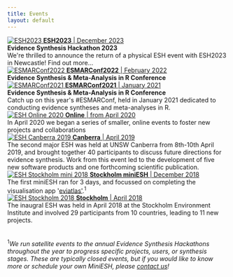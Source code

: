```yaml
---
title: Events
layout: default
---
```

<div class="clearfix">
  <a href="/events/2023-12-newcastle.html">
    <img class="profiletext"
    src="/assets/images/events/2023-12-newcastle.png"
    alt="ESH2023"/>
  </a>
  <a href="/events/2023-12-newcastle.html"><b>ESH2023</b> | December 2023</a><br>
  <b>Evidence Synthesis Hackathon 2023</b><br>
  We're thrilled to announce the return of a physical ESH event with ESH2023 in Newcastle! Find out more...
</div>

<div class="clearfix">
  <a href="/events/2022-01-ESMARConf2022.html">
    <img class="profiletext"
    src="/assets/images/events/2022-01-ESMARConf2022.png"
    alt="ESMARConf2022"/>
  </a>
  <a href="/events/2022-01-ESMARConf2022.html"><b>ESMARConf2022</b> | February 2022</a><br>
  <b>Evidence Synthesis & Meta-Analysis in R Conference</b><br>
</div>

<div class="clearfix">
  <a href="/events/2021-01-ESMAR.html">
    <img class="profiletext"
    src="/assets/images/events/2021-01-ESMAR.png"
    alt="ESMARConf2021"/>
  </a>
  <a href="/events/2021-01-ESMAR.html"><b>ESMARConf2021</b> | January 2021</a><br>
  <b>Evidence Synthesis & Meta-Analysis in R Conference</b><br>
  Catch up on this year's #ESMARConf, held in January 2021 dedicated to conducting evidence syntheses and meta-analyses in R.
</div>

<div class="clearfix">
  <a href="/events/2020-04-online.html">
    <img class="profiletext"
    src="/assets/images/events/2020-04-online.png"
    alt="ESH Online 2020"/>
  </a>
  <a href="/events/2020-04-online.html"><b>Online</b> | from April 2020</a><br>
  In April 2020 we began a series of smaller, online events to foster new projects and collaborations
</div>

<div class="clearfix">
  <a href="/events/2019-04-canberra.html">
    <img class="profiletext"
    src="/assets/images/events/2019-04-canberra.png"
    alt="ESH Canberra 2019"/>
  </a>
  <a href="/events/2019-04-canberra.html"><b>Canberra</b> | April 2019</a><br>
  The second major ESH was held at UNSW Canberra from 8th-10th April 2019, and brought together 40 participants to discuss future directions for evidence synthesis. Work from this event led to the development of five new software products and one forthcoming scientific publication.  
</div>

<div class="clearfix">
  <a href="/events/2018-12-stockholm-mini.html">
    <img class="profiletext"
    src="/assets/images/events/2018-12-stockholm-mini.png"
    alt="ESH Stockholm mini 2018"/>
  </a><a href="/events/2018-12-stockholm-mini.html"><b>Stockholm miniESH</b> | December 2018</a><br>
  The first miniESH ran for 3 days, and focussed on completing the visualisation app '<a href="https://github.com/ESHackathon/eviatlas">eviatlas'</a>.<sup>1</sup>  
</div>

<div class="clearfix">
  <a href="/events/2018-04-stockholm.html">
    <img class="profiletext"
    src="/assets/images/events/2018-04-stockholm.png"
    alt="ESH Stockholm 2018"/>
  </a><a href="/events/2018-04-stockholm.html"><b>Stockholm</b> | April 2018</a><br>
  The inaugral ESH was held in April 2018 at the Stockholm Environment Institute and involved 29 participants from 10 countries, leading to 11 new projects.  
</div>

<br>
<br>
<sup>1</sup><em>We run satellite events to the annual Evidence Synthesis Hackathons throughout the year to progress specific projects, users, or synthesis stages. These are typically closed events, but if you would like to know more or schedule your own MiniESH, please <a href="mailto:eshackathon@gmail.com">contact us</a>!</em>